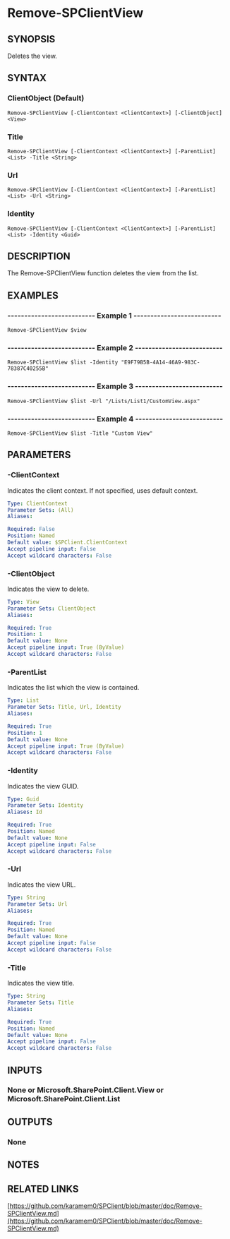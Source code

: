 # Remove-SPClientView

## SYNOPSIS
Deletes the view.

## SYNTAX

### ClientObject (Default)
```
Remove-SPClientView [-ClientContext <ClientContext>] [-ClientObject] <View>
```

### Title
```
Remove-SPClientView [-ClientContext <ClientContext>] [-ParentList] <List> -Title <String>
```

### Url
```
Remove-SPClientView [-ClientContext <ClientContext>] [-ParentList] <List> -Url <String>
```

### Identity
```
Remove-SPClientView [-ClientContext <ClientContext>] [-ParentList] <List> -Identity <Guid>
```

## DESCRIPTION
The Remove-SPClientView function deletes the view from the list.

## EXAMPLES

### -------------------------- Example 1 --------------------------
```
Remove-SPClientView $view
```

### -------------------------- Example 2 --------------------------
```
Remove-SPClientView $list -Identity "E9F79B5B-4A14-46A9-983C-78387C40255B"
```

### -------------------------- Example 3 --------------------------
```
Remove-SPClientView $list -Url "/Lists/List1/CustomView.aspx"
```

### -------------------------- Example 4 --------------------------
```
Remove-SPClientView $list -Title "Custom View"
```

## PARAMETERS

### -ClientContext
Indicates the client context.
If not specified, uses default context.

```yaml
Type: ClientContext
Parameter Sets: (All)
Aliases: 

Required: False
Position: Named
Default value: $SPClient.ClientContext
Accept pipeline input: False
Accept wildcard characters: False
```

### -ClientObject
Indicates the view to delete.

```yaml
Type: View
Parameter Sets: ClientObject
Aliases: 

Required: True
Position: 1
Default value: None
Accept pipeline input: True (ByValue)
Accept wildcard characters: False
```

### -ParentList
Indicates the list which the view is contained.

```yaml
Type: List
Parameter Sets: Title, Url, Identity
Aliases: 

Required: True
Position: 1
Default value: None
Accept pipeline input: True (ByValue)
Accept wildcard characters: False
```

### -Identity
Indicates the view GUID.

```yaml
Type: Guid
Parameter Sets: Identity
Aliases: Id

Required: True
Position: Named
Default value: None
Accept pipeline input: False
Accept wildcard characters: False
```

### -Url
Indicates the view URL.

```yaml
Type: String
Parameter Sets: Url
Aliases: 

Required: True
Position: Named
Default value: None
Accept pipeline input: False
Accept wildcard characters: False
```

### -Title
Indicates the view title.

```yaml
Type: String
Parameter Sets: Title
Aliases: 

Required: True
Position: Named
Default value: None
Accept pipeline input: False
Accept wildcard characters: False
```

## INPUTS

### None or Microsoft.SharePoint.Client.View or Microsoft.SharePoint.Client.List

## OUTPUTS

### None

## NOTES

## RELATED LINKS

[https://github.com/karamem0/SPClient/blob/master/doc/Remove-SPClientView.md](https://github.com/karamem0/SPClient/blob/master/doc/Remove-SPClientView.md)

